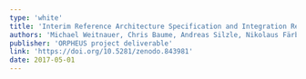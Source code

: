 ```yaml
---
type: 'white'
title: 'Interim Reference Architecture Specification and Integration Report'
authors: 'Michael Weitnauer, Chris Baume, Andreas Silzle, Nikolaus Färber, Olivier Warusfel, Nicolas Epain, Tilman Herberger, Benjamin Duval and Niels Bogaards'
publisher: 'ORPHEUS project deliverable'
link: 'https://doi.org/10.5281/zenodo.843981'
date: 2017-05-01
---
```

